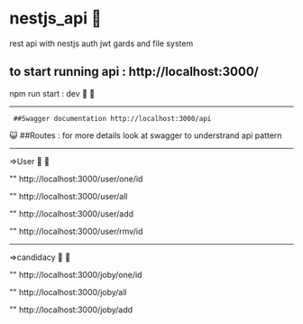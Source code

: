 # nestjs_api :star_struck:
rest api with nestjs auth jwt gards and  file system

## to start running api : http://localhost:3000/
npm run start : dev :ghost: 	:green_heart: 

****
	 ##Swagger documentation http://localhost:3000/api
  
  
  :smiley_cat:  ##Routes :
  for more details look at swagger to understrand api pattern
  
  ****
  =>User  	:brown_heart: :blue_heart:
  
  
""   http://localhost:3000/user/one/id

""   http://localhost:3000/user/all

""   http://localhost:3000/user/add

""   http://localhost:3000/user/rmv/id
   
   ****
   =>candidacy :purple_heart: 	:white_heart:
   
   
""  http://localhost:3000/joby/one/id

""  http://localhost:3000/joby/all

""  http://localhost:3000/joby/add
   
   
